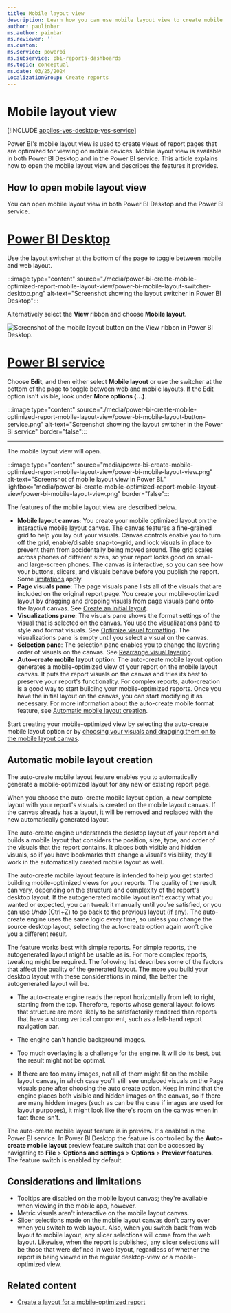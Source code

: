 ```yaml
---
title: Mobile layout view
description: Learn how you can use mobile layout view to create mobile optimized views of Power BI report pages.
author: paulinbar
ms.author: painbar
ms.reviewer: ''
ms.custom:
ms.service: powerbi
ms.subservice: pbi-reports-dashboards
ms.topic: conceptual
ms.date: 03/25/2024
LocalizationGroup: Create reports
---
```

# Mobile layout view

[!INCLUDE [applies-yes-desktop-yes-service](../includes/applies-yes-desktop-yes-service.md)]

Power BI's mobile layout view is used to create views of report pages that are optimized for viewing on mobile devices. Mobile layout view is available in both Power BI Desktop and in the Power BI service. This article explains how to open the mobile layout view and describes the features it provides.

## How to open mobile layout view

You can open mobile layout view in both Power BI Desktop and the Power BI service.

# [Power BI Desktop](#tab/powerbi-desktop)

Use the layout switcher at the bottom of the page to toggle between mobile and web layout.

:::image type="content" source="./media/power-bi-create-mobile-optimized-report-mobile-layout-view/power-bi-mobile-layout-switcher-desktop.png" alt-text="Screenshot showing the layout switcher in Power BI Desktop":::

Alternatively select the **View** ribbon and choose **Mobile layout**.

![Screenshot of the mobile layout button on the View ribbon in Power BI Desktop.](media/power-bi-create-mobile-optimized-report-mobile-layout-view/power-bi-mobile-layout-button-desktop.png)

# [Power BI service](#tab/powerbi-service)

Choose **Edit**, and then either select **Mobile layout** or use the switcher at the bottom of the page to toggle between web and mobile layouts. If the Edit option isn't visible, look under **More options (...)**.

:::image type="content" source="./media/power-bi-create-mobile-optimized-report-mobile-layout-view/power-bi-mobile-layout-button-service.png" alt-text="Screenshot showing the layout switcher in the Power BI service" border="false":::

---

The mobile layout view will open.

:::image type="content" source="media/power-bi-create-mobile-optimized-report-mobile-layout-view/power-bi-mobile-layout-view.png" alt-text="Screenshot of mobile layout view in Power BI." lightbox="media/power-bi-create-mobile-optimized-report-mobile-layout-view/power-bi-mobile-layout-view.png" border="false":::

The features of the mobile layout view are described below.

* **Mobile layout canvas**: You create your mobile optimized layout on the interactive mobile layout canvas. The canvas features a fine-grained grid to help you lay out your visuals. Canvas controls enable you to turn off the grid, enable/disable snap-to-grid, and lock visuals in place to prevent them from accidentally being moved around. The grid scales across phones of different sizes, so your report looks good on small- and large-screen phones. The canvas is interactive, so you can see how your buttons, slicers, and visuals behave before you publish the report. Some [limitations](#considerations-and-limitations) apply.
* **Page visuals pane**: The page visuals pane lists all of the visuals that are included on the original report page. You create your mobile-optimized layout by dragging and dropping visuals from page visuals pane onto the layout canvas. See [Create an initial layout](power-bi-create-mobile-optimized-report-initial-layout.md).
* **Visualizations pane**: The visuals pane shows the format settings of the visual that is selected on the canvas. You use the visualizations pane to style and format visuals. See [Optimize visual formatting](power-bi-create-mobile-optimized-report-format-visuals.md). The visualizations pane is empty until you select a visual on the canvas.
* **Selection pane**: The selection pane enables you to change the layering order of visuals on the canvas. See [Rearrange visual layering](power-bi-create-mobile-optimized-report-order-layers.md).
* **Auto-create mobile layout option**: The auto-create mobile layout option generates a mobile-optimized view of your report on the mobile layout canvas. It puts the report visuals on the canvas and tries its best to preserve your report's functionality. For complex reports, auto-creation is a good way to start building your mobile-optimized reports. Once you have the initial layout on the canvas, you can start modifying it as necessary. For more information about the auto-create mobile format feature, see [Automatic mobile layout creation](#automatic-mobile-layout-creation).

Start creating your mobile-optimized view by selecting the auto-create mobile layout option or by [choosing your visuals and dragging them on to the mobile layout canvas](power-bi-create-mobile-optimized-report-initial-layout.md).

## Automatic mobile layout creation

The auto-create mobile layout feature enables you to automatically generate a mobile-optimized layout for any new or existing report page.

When you choose the auto-create mobile layout option, a new complete layout with your report's visuals is created on the mobile layout canvas. If the canvas already has a layout, it will be removed and replaced with the new automatically generated layout.

The auto-create engine understands the desktop layout of your report and builds a mobile layout that considers the position, size, type, and order of the visuals that the report contains. It places both visible and hidden visuals, so if you have bookmarks that change a visual's visibility, they'll work in the automatically created mobile layout as well.

The auto-create mobile layout feature is intended to help you get started building mobile-optimized views for your reports. The quality of the result can vary, depending on the structure and complexity of the report's desktop layout. If the autogenerated mobile layout isn't exactly what you wanted or expected, you can tweak it manually until you're satisfied, or you can use *Undo* (Ctrl+Z) to go back to the previous layout (if any). The auto-create engine uses the same logic every time, so unless you change the source desktop layout, selecting the auto-create option again won’t give you a different result.

The feature works best with simple reports. For simple reports, the autogenerated layout might be usable as is. For more complex reports, tweaking might be required. The following list describes some of the factors that affect the quality of the generated layout. The more you build your desktop layout with these considerations in mind, the better the autogenerated layout will be.

* The auto-create engine reads the report horizontally from left to right, starting from the top. Therefore, reports whose general layout follows that structure are more likely to be satisfactorily rendered than reports that have a strong vertical component, such as a left-hand report navigation bar.

* The engine can't handle background images.

* Too much overlaying is a challenge for the engine. It will do its best, but the result might not be optimal.

* If there are too many images, not all of them might fit on the mobile layout canvas, in which case you'll still see unplaced visuals on the Page visuals pane after choosing the auto create option. Keep in mind that the engine places both visible and hidden images on the canvas, so if there are many hidden images (such as can be the case if images are used for layout purposes), it might look like there's room on the canvas when in fact there isn't.

The auto-create mobile layout feature is in preview. It's enabled in the Power BI service. In Power BI Desktop the feature is controlled by the **Auto-create mobile layout** preview feature switch that can be accessed by navigating to **File** > **Options and settings** > **Options** > **Preview features**. The feature switch is enabled by default.

## Considerations and limitations

* Tooltips are disabled on the mobile layout canvas; they're available when viewing in the mobile app, however.
* Metric visuals aren't interactive on the mobile layout canvas.​
* Slicer selections made on the mobile layout canvas don't carry over when you switch to web layout. Also, when you switch back from web layout to mobile layout, any slicer selections will come from the web layout. Likewise, when the report is published, any slicer selections will be those that were defined in web layout, regardless of whether the report is being viewed in the regular desktop-view or a mobile-optimized view.

## Related content

* [Create a layout for a mobile-optimized report](power-bi-create-mobile-optimized-report-initial-layout.md)